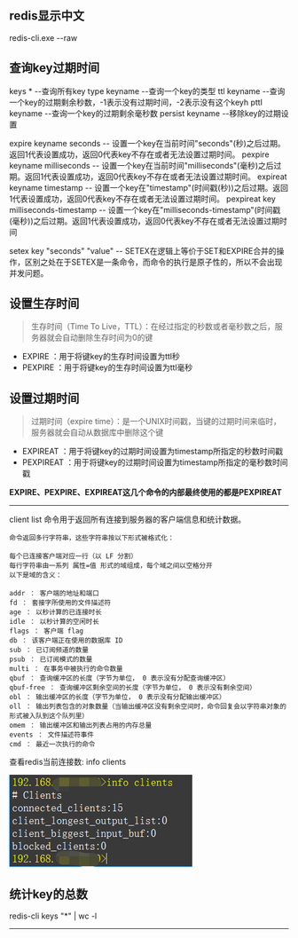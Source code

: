 

## redis显示中文

redis-cli.exe --raw



## 查询key过期时间

keys *          --查询所有key
type keyname    --查询一个key的类型
ttl keyname     --查询一个key的过期剩余秒数，-1表示没有过期时间，-2表示没有这个keyh
pttl keyname    --查询一个key的过期剩余毫秒数
persist keyname --移除key的过期设置



expire keyname seconds                 -- 设置一个key在当前时间"seconds"(秒)之后过期。返回1代表设置成功，返回0代表key不存在或者无法设置过期时间。
pexpire keyname milliseconds           -- 设置一个key在当前时间"milliseconds"(毫秒)之后过期。返回1代表设置成功，返回0代表key不存在或者无法设置过期时间。
expireat keyname timestamp             -- 设置一个key在"timestamp"(时间戳(秒))之后过期。返回1代表设置成功，返回0代表key不存在或者无法设置过期时间。
pexpireat key milliseconds-timestamp   -- 设置一个key在"milliseconds-timestamp"(时间戳(毫秒))之后过期。返回1代表设置成功，返回0代表key不存在或者无法设置过期时间　


setex key "seconds" "value"            -- SETEX在逻辑上等价于SET和EXPIRE合并的操作，区别之处在于SETEX是一条命令，而命令的执行是原子性的，所以不会出现并发问题。

## 设置生存时间
> 生存时间（Time To Live，TTL）：在经过指定的秒数或者毫秒数之后，服务器就会自动删除生存时间为0的键

- EXPIRE <key> <ttl>：用于将键key的生存时间设置为ttl秒
- PEXPIRE <key> <ttl>：用于将键key的生存时间设置为ttl毫秒

## 设置过期时间
> 过期时间（expire time）：是一个UNIX时间戳，当键的过期时间来临时，服务器就会自动从数据库中删除这个键

- EXPIREAT <key> <timestamp>：用于将键key的过期时间设置为timestamp所指定的秒数时间戳
- PEXPIREAT <key> <timestamp>：用于将键key的过期时间设置为timestamp所指定的毫秒数时间戳

**EXPIRE、PEXPIRE、EXPIREAT这几个命令的内部最终使用的都是PEXPIREAT**



---

client list
命令用于返回所有连接到服务器的客户端信息和统计数据。

```
命令返回多行字符串，这些字符串按以下形式被格式化：

每个已连接客户端对应一行（以 LF 分割）
每行字符串由一系列 属性=值 形式的域组成，每个域之间以空格分开
以下是域的含义：

addr ： 客户端的地址和端口
fd ： 套接字所使用的文件描述符
age ： 以秒计算的已连接时长
idle ： 以秒计算的空闲时长
flags ： 客户端 flag
db ： 该客户端正在使用的数据库 ID
sub ： 已订阅频道的数量
psub ： 已订阅模式的数量
multi ： 在事务中被执行的命令数量
qbuf ： 查询缓冲区的长度（字节为单位， 0 表示没有分配查询缓冲区）
qbuf-free ： 查询缓冲区剩余空间的长度（字节为单位， 0 表示没有剩余空间）
obl ： 输出缓冲区的长度（字节为单位， 0 表示没有分配输出缓冲区）
oll ： 输出列表包含的对象数量（当输出缓冲区没有剩余空间时，命令回复会以字符串对象的形式被入队到这个队列里）
omem ： 输出缓冲区和输出列表占用的内存总量
events ： 文件描述符事件
cmd ： 最近一次执行的命令
```


查看redis当前连接数: info clients

![](2020-08-14-15-12-46.png)


## 统计key的总数

redis-cli keys "*" | wc -l

---

